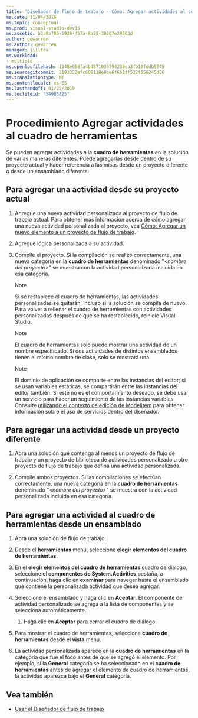 ```yaml
---
title: 'Diseñador de flujo de trabajo - Cómo: Agregar actividades al cuadro de herramientas'
ms.date: 11/04/2016
ms.topic: conceptual
ms.prod: visual-studio-dev15
ms.assetid: b3a8a785-5928-457a-8a50-30267e29503d
author: gewarren
ms.author: gewarren
manager: jillfra
ms.workload:
- multiple
ms.openlocfilehash: 1348e958fa4b4871036794238ea3fb19fddb5745
ms.sourcegitcommit: 2193323efc608118e0ce6f6b2ff532f158245d56
ms.translationtype: MT
ms.contentlocale: es-ES
ms.lasthandoff: 01/25/2019
ms.locfileid: "54983825"
---
```

# <a name="how-to-add-activities-to-the-toolbox"></a>Procedimiento Agregar actividades al cuadro de herramientas

Se pueden agregar actividades a la **cuadro de herramientas** en la solución de varias maneras diferentes. Puede agregarlas desde dentro de su proyecto actual y hacer referencia a las misas desde un proyecto diferente o desde un ensamblado diferente.

## <a name="to-add-an-activity-from-within-your-current-project"></a>Para agregar una actividad desde su proyecto actual

1.  Agregue una nueva actividad personalizada al proyecto de flujo de trabajo actual. Para obtener más información acerca de cómo agregar una nueva actividad personalizada al proyecto, vea [Cómo: Agregar un nuevo elemento a un proyecto de flujo de trabajo](../workflow-designer/how-to-add-a-new-item-to-a-workflow-project.md).

2.  Agregue lógica personalizada a su actividad.

3.  Compile el proyecto. Si la compilación se realizó correctamente, una nueva categoría en la **cuadro de herramientas** denominado "\<*nombre del proyecto*>" se muestra con la actividad personalizada incluida en esa categoría.

    > [!NOTE]
    > Si se restablece el cuadro de herramientas, las actividades personalizadas se quitarán, incluso si la solución se compila de nuevo. Para volver a rellenar el cuadro de herramientas con actividades personalizadas después de que se ha restablecido, reinicie Visual Studio.

    > [!NOTE]
    > El cuadro de herramientas solo puede mostrar una actividad de un nombre especificado. Si dos actividades de distintos ensamblados tienen el mismo nombre de clase, solo se mostrará una.

    > [!NOTE]
    > El dominio de aplicación se comparte entre las instancias del editor; si se usan variables estáticas, se compartirán entre las instancias del editor también. Si este no es el comportamiento deseado, se debe usar un servicio para hacer un seguimiento de las instancias variables. Consulte [utilizando el contexto de edición de ModelItem](/dotnet/framework/windows-workflow-foundation/using-the-modelitem-editing-context) para obtener información sobre el uso de servicios dentro del diseñador.

## <a name="to-add-an-activity-from-within-a-different-project"></a>Para agregar una actividad desde un proyecto diferente

1.  Abra una solución que contenga al menos un proyecto de flujo de trabajo y un proyecto de biblioteca de actividades personalizado u otro proyecto de flujo de trabajo que defina una actividad personalizada.

2.  Compile ambos proyectos. Si las compilaciones se efectúan correctamente, una nueva categoría en la **cuadro de herramientas** denominado "\<*nombre del proyecto*>" se muestra con la actividad personalizada incluida en esa categoría.

## <a name="to-add-an-activity-to-the-toolbox-from-an-assembly"></a>Para agregar una actividad al cuadro de herramientas desde un ensamblado

1.  Abra una solución de flujo de trabajo.

2.  Desde el **herramientas** menú, seleccione **elegir elementos del cuadro de herramientas**.

3.  En el **elegir elementos del cuadro de herramientas** cuadro de diálogo, seleccione el **componentes de System.Activities** pestaña, a continuación, haga clic en **examinar** para navegar hasta el ensamblado que contiene la personalizada actividad que desea agregar.

4.  Seleccione el ensamblado y haga clic en **Aceptar**. El componente de actividad personalizado se agrega a la lista de componentes y se selecciona automáticamente.

    1.  Haga clic en **Aceptar** para cerrar el cuadro de diálogo.

5.  Para mostrar el cuadro de herramientas, seleccione **cuadro de herramientas** desde el **vista** menú.

6.  La actividad personalizada aparece en la **cuadro de herramientas** en la categoría que fue el foco antes de que se agregó el elemento. Por ejemplo, si la **General** categoría se ha seleccionado en el **cuadro de herramientas** antes de agregar el elemento de cuadro de herramientas, la actividad aparezca bajo el **General** categoría.

## <a name="see-also"></a>Vea también

- [Usar el Diseñador de flujo de trabajo](developing-applications-with-the-workflow-designer.md)